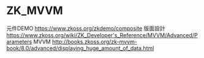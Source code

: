 # ZK_MVVM
元件DEMO https://www.zkoss.org/zkdemo/composite
版面設計 https://www.zkoss.org/wiki/ZK_Developer's_Reference/MVVM/Advanced/Parameters
MVVM    http://books.zkoss.org/zk-mvvm-book/8.0/advanced/displaying_huge_amount_of_data.html
